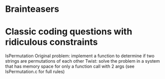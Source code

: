 # Brainteasers
Classic coding questions with ridiculous constraints
====

IsPermutation
Original problem: implement a function to determine if two strings are permutations of each other
Twist: solve the problem in a system that has memory space for only a function call with 2 args (see IsPermutation.c for full rules)
